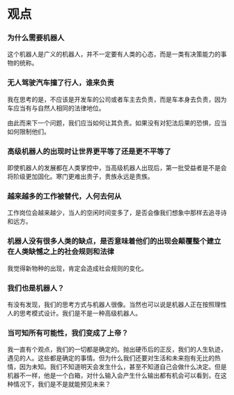 # 观点

### 为什么需要机器人

这个机器人是广义的机器人，并不一定要有人类的心态，而是一类有决策能力的事物的统称。

### 无人驾驶汽车撞了行人，谁来负责

我在思考的是，不应该是开发车的公司或者车主去负责，而是车本身去负责，因为车应当有与自然人相同的法律地位。

由此而来下一个问题，我们应当如何让其负责。如果没有对犯法后果的恐惧，应当如何限制他们。

### 高级机器人的出现时让世界更平等了还是更不平等了

即使机器人的发展都在人类掌控中，当高级机器人出现后，第一批受益者是不是会将阶级更加固化。寒门更难出贵子，贵族永远是贵族。

### 越来越多的工作被替代，人何去何从

工作岗位会越来越少，当人的空闲时间变多了，是否会像我们想象中那样去追寻诗和远方。

### 机器人没有很多人类的缺点，是否意味着他们的出现会颠覆整个建立在人类缺憾之上的社会规则和法律

我觉得新物种的出现，肯定会造成社会规则的变化。

### 我们也是机器人？

有没有发现，我们的思考方式与机器人很像。当然也可以说是机器人正在按照理性人的思考模式设计。我们是不是一种高级机器人。

### 当可知所有可能性，我们变成了上帝？

我一直有个观点，我们的一切都是确定的。抛出硬币后的正反，我们的人生轨迹，遇见的人。这些都是确定的事情。但为什么我们还要对生活和未来抱有无比的热情，因为未知。我们不知道明天会发生什么，甚至不知道自己会做什么决定。但是机器不一样，他是一个白箱，对什么输入会产生什么输出都有机会可以看到，在这种情况下，我们是不是就能预见未来？